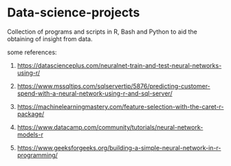 # Data-science-projects
Collection of programs and scripts in R, Bash and Python to aid the obtaining of insight from data.

some references:
1. https://datascienceplus.com/neuralnet-train-and-test-neural-networks-using-r/

2. https://www.mssqltips.com/sqlservertip/5876/predicting-customer-spend-with-a-neural-network-using-r-and-sql-server/

3. https://machinelearningmastery.com/feature-selection-with-the-caret-r-package/

4. https://www.datacamp.com/community/tutorials/neural-network-models-r

5. https://www.geeksforgeeks.org/building-a-simple-neural-network-in-r-programming/

